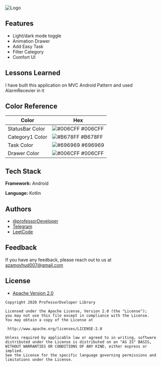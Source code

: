 
![Logo](https://user-images.githubusercontent.com/108933534/225403400-bbb63833-fed1-47b6-8b62-ced8ad74a49c.png)


## Features

- Light/dark mode toggle
- Animation Drawer
- Add Easy Task
- Filter Category 
- Comfort UI


## Lessons Learned
I have built this application on MVC Android Pattern and used AlarmRecevier in it 

## Color Reference

| Color             | Hex                                                                |
| ----------------- | ------------------------------------------------------------------ |
| StatusBar Color | ![#006CFF](https://via.placeholder.com/10/006CFF?text=+) #006CFF |
| Category1 Color | ![#B678FF](https://via.placeholder.com/10/B678FF?text=+) #B678FF |
| Task Color | ![#696969](https://via.placeholder.com/10/696969?text=+) #696969 |
| Drawer Color | ![#006CFF](https://via.placeholder.com/10/006CFF?text=+) #006CFF |


## Tech Stack

**Framework:** Android

**Language:** Kotlin


## Authors

- [@professorDeveloper](https://www.github.com/professorDeveloper)
- [Telegram](https://t.me/stc_android)
- [LeetCode](https://leetcode.com/professorDeveloper/)



## Feedback

If you have any feedback, please reach out to us at azamovhud007@gmail.com

## License

* [Apache Version 2.0](http://www.apache.org/licenses/LICENSE-2.0.html)

```
Copyright 2020 ProfessorDveloper Library

Licensed under the Apache License, Version 2.0 (the "License");
you may not use this file except in compliance with the License.
You may obtain a copy of the License at

 http://www.apache.org/licenses/LICENSE-2.0

Unless required by applicable law or agreed to in writing, software
distributed under the License is distributed on an "AS IS" BASIS,
WITHOUT WARRANTIES OR CONDITIONS OF ANY KIND, either express or implied.
See the License for the specific language governing permissions and
limitations under the License.

